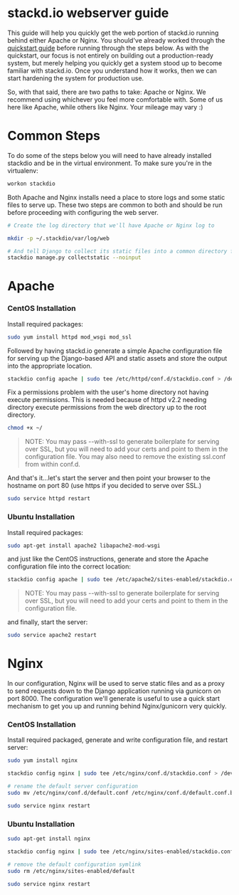 # stackd.io webserver guide

This guide will help you quickly get the web portion of stackd.io running behind either Apache or Nginx. You should've already worked through the [quickstart guide](quickstart.md) before running through the steps below. As with the quickstart, our focus is not entirely on building out a production-ready system, but merely helping you quickly get a system stood up to become familiar with stackd.io. Once you understand how it works, then we can start hardening the system for production use.

So, with that said, there are two paths to take: Apache or Nginx. We recommend using whichever you feel more comfortable with. Some of us here like Apache, while others like Nginx. Your mileage may vary :)

# Common Steps

To do some of the steps below you will need to have already installed stackdio and be in the virtual environment. To make sure you're in the virtualenv:

```bash
workon stackdio
```

Both Apache and Nginx installs need a place to store logs and some static files to serve up. These two steps are common to both and should be run before proceeding with configuring the web server.

```bash
# Create the log directory that we'll have Apache or Nginx log to

mkdir -p ~/.stackdio/var/log/web

# And tell Django to collect its static files into a common directory for the webserver to serve up
stackdio manage.py collectstatic --noinput
```

# Apache

### CentOS Installation

Install required packages:

```bash
sudo yum install httpd mod_wsgi mod_ssl
```

Followed by having stackd.io generate a simple Apache configuration file for serving up the Django-based API and static assets and store the output into the appropriate location.

```bash
stackdio config apache | sudo tee /etc/httpd/conf.d/stackdio.conf > /dev/null
```

Fix a permissions problem with the user's home directory not having execute permissions. This is needed because of httpd v2.2 needing directory execute permissions from the web directory up to the root directory.

```bash
chmod +x ~/
```

> NOTE: You may pass --with-ssl to generate boilerplate for serving over SSL, but you will need to add your certs and point to them in the configuration file. You may also need to remove the existing ssl.conf from within conf.d.

And that's it...let's start the server and then point your browser to the hostname on port 80 (use https if you decided to serve over SSL.)

```bash
sudo service httpd restart
```

### Ubuntu Installation

Install required packages:

```bash
sudo apt-get install apache2 libapache2-mod-wsgi
```

and just like the CentOS instructions, generate and store the Apache configuration file into the correct location:

```bash
stackdio config apache | sudo tee /etc/apache2/sites-enabled/stackdio.conf > /dev/null
```

> NOTE: You may pass --with-ssl to generate boilerplate for serving over SSL, but you will need to add your certs and point to them in the configuration file.

and finally, start the server:

```bash
sudo service apache2 restart
```

# Nginx

In our configuration, Nginx will be used to serve static files and as a proxy to send requests down to the Django application running via gunicorn on port 8000. The configuration we'll generate is useful to use a quick start mechanism to get you up and running behind Nginx/gunicorn very quickly.

### CentOS Installation

Install required packaged, generate and write configuration file, and restart server:

```bash
sudo yum install nginx

stackdio config nginx | sudo tee /etc/nginx/conf.d/stackdio.conf > /dev/null

# rename the default server configuration
sudo mv /etc/nginx/conf.d/default.conf /etc/nginx/conf.d/default.conf.bak

sudo service nginx restart
```

### Ubuntu Installation

```bash
sudo apt-get install nginx

stackdio config nginx | sudo tee /etc/nginx/sites-enabled/stackdio.conf > /dev/null

# remove the default configuration symlink
sudo rm /etc/nginx/sites-enabled/default

sudo service nginx restart
```

